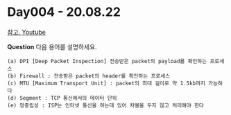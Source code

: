 # Day004 - 20.08.22

[참고. Youtube](https://youtu.be/9yqahmljxTk)

__Question__ 다음 용어를 설명하세요.

```
(a) DPI [Deep Packet Inspection] 전송받은 packet의 payload를 확인하는 프로세스
(b) Firewall : 전송받은 packet의 header를 확인하는 프로세스
(c) MTU [Maximum Transport Unit] : packet의 최대 길이로 약 1.5kb까지 가능하다
(d) Segment : TCP 통신에서의 데이터 단위
(e) 망중립성 : ISP는 인터넷 통신을 하는데 있어 차별을 두지 않고 처리해야 한다
```

